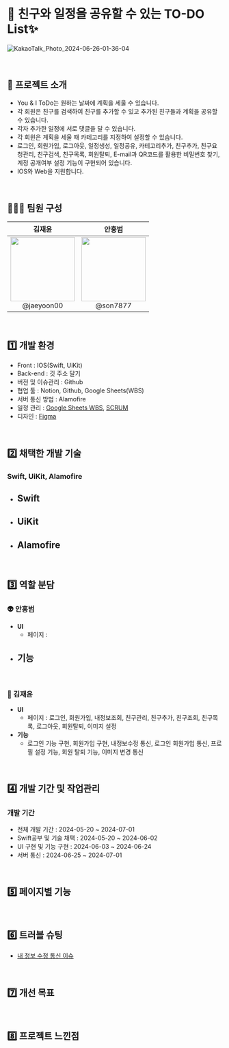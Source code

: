 # 📝 친구와 일정을 공유할 수 있는 TO-DO List✨

![KakaoTalk_Photo_2024-06-26-01-36-04](https://github.com/encore-full-stack-5/IOS_TODO_FE/assets/163789199/eba38135-2036-4c61-9c47-8db5a1ed3ce8)

<br>

## 📌 프로젝트 소개

- You & I ToDo는 원하는 날짜에 계획을 세울 수 있습니다.
- 각 회원은 친구를 검색하여 친구를 추가할 수 있고 추가된 친구들과 계획을 공유할 수 있습니다.
- 각자 추가한 일정에 서로 댓글을 달 수 있습니다.
- 각 회원은 계획을 세울 때 카테고리를 지정하여 설정할 수 있습니다.
- 로그인, 회원가입, 로그아웃, 일정생성, 일정공유, 카테고리추가, 친구추가, 친구요청관리, 친구검색, 친구목록,
   회원탈퇴, E-mail과 QR코드를 활용한 비밀번호 찾기, 계정 공개여부 설정 기능이 구현되어 있습니다.
- IOS와 Web을 지원합니다.
  
<br>

## 🧑‍🤝‍🧑 팀원 구성

| **김재윤** | **안홍범** |
| :------: | :------: |
| [<img src="https://github.com/encore-full-stack-5/IOS_TODO_FE/assets/163789199/c489e86c-a343-41ae-9255-d9e4b7c1598e" height="150" width="150">](https://github.com/jaeyoon00) <br/> @jaeyoon00 | [<img src="https://github.com/encore-full-stack-5/IOS_TODO_FE/assets/163789199/27a0413c-d3a0-4254-8cfc-feb0c874b665" height="150" width="150">](https://github.com/son7877) <br/> @son7877 |


<br>

## 1️⃣ 개발 환경

- Front : IOS(Swift, UiKit)
- Back-end : 깃 주소 달기
- 버전 및 이슈관리 : Github
- 협업 툴 : Notion, Github, Google Sheets(WBS)
- 서버 통신 방법 : Alamofire
- 일정 관리 : [Google Sheets WBS](https://docs.google.com/spreadsheets/d/1CCqvga7DqJ_iyfcbldKJ72Xd_osNgHZfpzMe6PtB6O4/edit?gid=1235928492#gid=1235928492),
            [SCRUM](https://whispering-foxtail-e30.notion.site/SCRUM-bc636614392548029802d18d682a6d8e)
- 디자인 : [Figma](https://www.figma.com/design/QkBCgoj4Ilui4hu06K8vrK/ToDOList?node-id=0-1&t=Pu3VSKno53b170sl-1)
<br>

## 2️⃣ 채택한 개발 기술

### Swift, UiKit, Alamofire

- Swift
    - 
- UiKit
    - 
- Alamofire
    - 

<br>

## 3️⃣ 역할 분담

### 👽 안홍범

- **UI**
    - 페이지 : 
- **기능**
    - 

<br>
    
### 👻 김재윤

- **UI**
    - 페이지 : 로그인, 회원가입, 내정보조회, 친구관리, 친구추가, 친구조회, 친구목록, 로그아웃, 회원탈퇴, 이미지 설정
- **기능**
    - 로그인 기능 구현, 회원가입 구현, 내정보수정 통신, 로그인 회원가입 통신, 프로필 설정 기능, 회원 탈퇴 기능, 이미지 변경 통신

<br>

## 4️⃣ 개발 기간 및 작업관리

### 개발 기간
- 전체 개발 기간 : 2024-05-20 ~ 2024-07-01
- Swift공부 및 기술 채택 : 2024-05-20 ~ 2024-06-02
- UI 구현 및 기능 구현 : 2024-06-03 ~ 2024-06-24
- 서버 통신 : 2024-06-25 ~ 2024-07-01

<br>

## 5️⃣ 페이지별 기능

<br>

## 6️⃣ 트러블 슈팅

- [내 정보 수정 통신 이슈](https://github.com/encore-full-stack-5/IOS_TODO_FE/wiki/README-6.트러블-슈팅_내-정보-수정-통신-이슈)


<br>

## 7️⃣ 개선 목표

<br>

## 8️⃣ 프로젝트 느낀점
